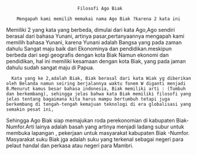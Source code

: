                                Filosofi Ago Biak

        Mengapah kami memilih memakai nama Ago Biak ?karena 2 kata ini
 Memiliki 2 yang kata yang berbeda, dimulai dari kata Ago,Ago sendiri berasal dari bahasa Yunani, 
artinya pasar,pertanyaannya mengapah kami memilih bahasa Yunani, karena Yunani adalah Bangsa yang pada zaman dahulu 
Sangat maju baik dari Ekonominya dan pendidikan.meskipun berbeda dari segi geografis dengan kota Biak
         Namun ekonomi dan pendidikan, hal ini memiliki kesamaan dengan kota Biak, yang pada jaman dahulu sudah sangat maju di Papua.

      Kata yang ke 2,adalah Biak, Biak berasal dari kata Wiak yg diberikan oleh Belanda namun seiring berjalannya waktu fonem W diganti menjadi B.Menurut kamus besar bahasa indonesia, Biak memiliki arti : (Tumbuh dan berkembang), sehingga jelas bahwa kata Biak memiliki filosofi yang jelas tentang bagaimana kita harus mampu bertumbuh tetapi juga berkembang di tengah-tengah kemajuan teknologi di era globalisasi yang semakin pesat ini,
Sehingga Ago Biak siap memajukan roda perekonomian di kabupaten Biak-Numfor.Arti lainya adalah basah yang artinya menjadi ladang subur untuk membuka lapangan ,
pekerjaan untuk masyarakat kabupaten Biak -Numfor. Masyarakat suku Biak jga adalah suku yang terkenal sebagai negeri para pelaut handal dan perkasa atau negeri para Mambri. 

